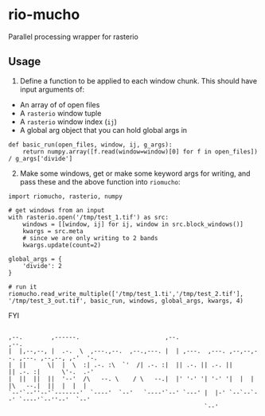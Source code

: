 # rio-mucho
Parallel processing wrapper for rasterio

## Usage

1. Define a function to be applied to each window chunk. This should have input arguments of:
 - An array of of open files
 - A `rasterio` window tuple
 - A `rasterio` window index (`ij`)
 - A global arg object that you can hold global args in
```
def basic_run(open_files, window, ij, g_args):
    return numpy.array([f.read(window=window)[0] for f in open_files]) / g_args['divide']
```

2. Make some windows, get or make some keyword args for writing, and pass these and the above function into `riomucho`:
```
import riomucho, rasterio, numpy

# get windows from an input
with rasterio.open('/tmp/test_1.tif') as src:
    windows = [[window, ij] for ij, window in src.block_windows()]
    kwargs = src.meta
    # since we are only writing to 2 bands
    kwargs.update(count=2)

global_args = {
    'divide': 2
}

# run it
riomucho.read_write_multiple(['/tmp/test_1.ti','/tmp/test_2.tif'], '/tmp/test_3_out.tif', basic_run, windows, global_args, kwargs, 4)

```
FYI
```
                                                                                                
,--.        ,------.                        ,--.                                         ,--.   
|  |,--,--, |  .-.  \  ,---.,--.  ,--.,---. |  | ,---.  ,---. ,--,--,--. ,---. ,--,--, ,-'  '-. 
|  ||      \|  |  \  :| .-. :\  `'  /| .-. :|  || .-. || .-. ||        || .-. :|      \'-.  .-' 
|  ||  ||  ||  '--'  /\   --. \    / \   --.|  |' '-' '| '-' '|  |  |  |\   --.|  ||  |  |  |   
`--'`--''--'`-------'  `----'  `--'   `----'`--' `---' |  |-' `--`--`--' `----'`--''--'  `--'   
                                                       `--'                                     
```
